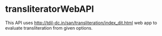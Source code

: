 # transliteratorWebAPI
This API uses http://tdil-dc.in/san/transliteration/index_dit.html web app to evaluate transliteration from given options.
